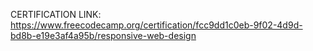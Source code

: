 CERTIFICATION LINK: https://www.freecodecamp.org/certification/fcc9dd1c0eb-9f02-4d9d-bd8b-e19e3af4a95b/responsive-web-design
